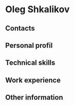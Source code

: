 # Oleg Shkalikov

## Contacts

## Personal profil

## Technical skills

## Work experience

## Other information